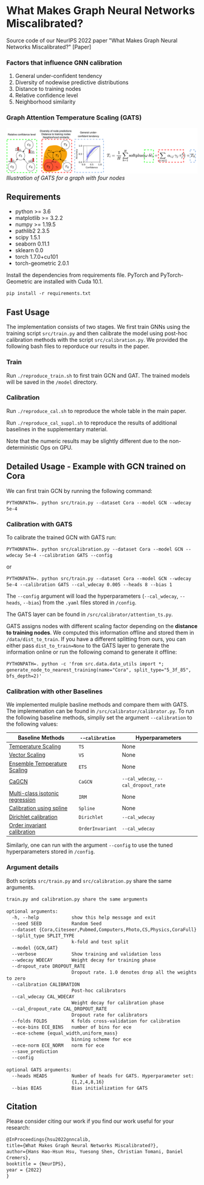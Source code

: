 # What Makes Graph Neural Networks Miscalibrated?

Source code of our NeurIPS 2022 paper "What Makes Graph Neural Networks Miscalibrated?" [Paper]

### Factors that influence GNN calibration
1. General under-confident tendency
2. Diversity of nodewise predictive distributions
3. Distance to training nodes
4. Relative confidence level
5. Neighborhood similarity

### Graph Attention Temperature Scaling (GATS)
![alt text](https://github.com/hans66hsu/GATS/blob/main/figure/GATS_new.png?raw=true)
*Illustration of GATS for a graph with four nodes*

## Requirements

* python >= 3.6
* matplotlib >= 3.2.2
* numpy >= 1.19.5
* pathlib2 2.3.5
* scipy 1.5.1
* seaborn 0.11.1
* sklearn 0.0
* torch 1.7.0+cu101
* torch-geometric 2.0.1

Install the dependencies from requirements file. PyTorch and PyTorch-Geometric are installed with Cuda 10.1.

```
pip install -r requirements.txt
```

## Fast Usage

The implementation consists of two stages. We first train GNNs using the training script `src/train.py` and then calibrate the model using post-hoc calibration methods with the script `src/calibration.py`. We provided the following bash files to reporduce our results in the paper.

### Train

Run `./reproduce_train.sh` to first train GCN and GAT. The trained models will be saved in the `/model` directory.

### Calibration

Run `./reproduce_cal.sh` to reproduce the whole table in the main paper.

Run `./reproduce_cal_suppl.sh` to reproduce the results of additional baselines in the supplementary material.

Note that the numeric results may be slightly different due to the non-deterministic Ops on GPU.

## Detailed Usage - Example with GCN trained on Cora

We can first train GCN by running the following command:

```
PYTHONPATH=. python src/train.py --dataset Cora --model GCN --wdecay 5e-4
```

### Calibration with GATS

To calibrate the trained GCN with GATS run:

```
PYTHONPATH=. python src/calibration.py --dataset Cora --model GCN --wdecay 5e-4 --calibration GATS --config
```

or

```
PYTHONPATH=. python src/train.py --dataset Cora --model GCN --wdecay 5e-4 --calibration GATS --cal_wdecay 0.005 --heads 8 --bias 1
```

The `--config` argument will load the hyperparameters (`--cal_wdecay`, `--heads`, `--bias`) from the `.yaml` files stored in `/config`.

The GATS layer can be found in `/src/calibrator/attention_ts.py`. 

GATS assigns nodes with different scaling factor depending on the **distance to training nodes**. We computed this information offline and stored them in `/data/dist_to_train`. If you have a different splitting from ours, you can either pass `dist_to_train=None` to the GATS layer to generate the information online or run the following comand to generate it offline:

```
PYTHONPATH=. python -c 'from src.data.data_utils import *; generate_node_to_nearest_training(name="Cora", split_type="5_3f_85", bfs_depth=2)'
```

### Calibration with other Baselines

We implemented muliple basline methods and compare them with GATS. The implemenation can be found in `/src/calibrator/calibrator.py`. To run the following baseline methods, simpliy set the argument `--calibration` to the following values:

| Baseline Methods  |`--calibration` | Hyperparameters|
| ------------- | ------------- | ------------- |
| [Temperature Scaling](https://arxiv.org/pdf/1706.04599.pdf) | `TS`  | None |
| [Vector Scaling](https://arxiv.org/pdf/1706.04599.pdf)  | `VS`  | None |
| [Ensemble Temperature Scaling](http://proceedings.mlr.press/v119/zhang20k/zhang20k.pdf)  | `ETS`  | None |
| [CaGCN](https://arxiv.org/pdf/2109.14285.pdf) |`CaGCN`| `--cal_wdecay`, `--cal_dropout_rate` |
| [Multi-class isotonic regression](http://proceedings.mlr.press/v119/zhang20k/zhang20k.pdf) |`IRM`| None |
| [Calibration using spline](https://arxiv.org/pdf/2006.12800.pdf) |`Spline`| None |
| [Dirichlet calibration](https://arxiv.org/pdf/1910.12656.pdf) |`Dirichlet`| `--cal_wdecay` |
| [Order invariant calibration](https://arxiv.org/pdf/2003.06820.pdf) |`OrderInvariant`| `--cal_wdecay` |

Similarly, one can run with the argument `--config` to use the tuned hyperparameters stored in `/config`.

### Argument details

Both scripts `src/train.py` and `src/calibration.py` share the same arguments.

```
train.py and calibration.py share the same arguments

optional arguments:
  -h, --help            show this help message and exit
  --seed SEED           Random Seed
  --dataset {Cora,Citeseer,Pubmed,Computers,Photo,CS,Physics,CoraFull}
  --split_type SPLIT_TYPE
                        k-fold and test split
  --model {GCN,GAT}
  --verbose             Show training and validation loss
  --wdecay WDECAY       Weight decay for training phase
  --dropout_rate DROPOUT_RATE
                        Dropout rate. 1.0 denotes drop all the weights to zero
  --calibration CALIBRATION
                        Post-hoc calibrators
  --cal_wdecay CAL_WDECAY
                        Weight decay for calibration phase
  --cal_dropout_rate CAL_DROPOUT_RATE
                        Dropout rate for calibrators
  --folds FOLDS         K folds cross-validation for calibration
  --ece-bins ECE_BINS   number of bins for ece
  --ece-scheme {equal_width,uniform_mass}
                        binning scheme for ece
  --ece-norm ECE_NORM   norm for ece
  --save_prediction
  --config

optional GATS arguments:
  --heads HEADS         Number of heads for GATS. Hyperparameter set:
                        {1,2,4,8,16}
  --bias BIAS           Bias initialization for GATS

```

## Citation

Please consider citing our work if you find our work useful for your research:

```
@InProceedings{hsu2022gnncalib,
title={What Makes Graph Neural Networks Miscalibrated?},
author={Hans Hao-Hsun Hsu, Yuesong Shen, Christian Tomani, Daniel Cremers},
booktitle = {NeurIPS},
year = {2022}
}
```

